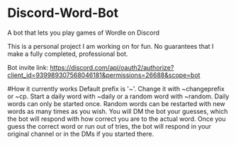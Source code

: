 # Discord-Word-Bot
A bot that lets you play games of Wordle on Discord

This is a personal project I am working on for fun. No guarantees that I make a fully completed, professional bot.

Bot invite link: https://discord.com/api/oauth2/authorize?client_id=939989307568046181&permissions=26688&scope=bot

#How it currently works
Default prefix is '~'. Change it with ~changeprefix or ~cp.
Start a daily word with ~daily or a random word with ~random. Daily words can only be started once. Random words can be restarted with new words as many times as you wish.
You will DM the bot your guesses, which the bot will respond with how correct you are to the actual word.
Once you guess the correct word or run out of tries, the bot will respond in your original channel or in the DMs if you started there.
